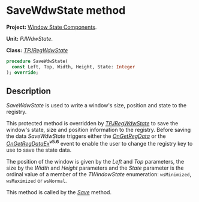 # SaveWdwState method

**Project:** [Window State Components](../API.md).

**Unit:** _PJWdwState_.

**Class:** _[TPJRegWdwState](./TPJRegWdwState.md)_

```pascal
procedure SaveWdwState(
  const Left, Top, Width, Height, State: Integer
); override;
```

## Description

_SaveWdwState_ is used to write a window's size, position and state to the registry.

This protected method is overridden by _[TPJRegWdwState](./TPJRegWdwState.md)_ to save the window's state, size and position information to the registry. Before saving the data _SaveWdwState_ triggers either the _[OnGetRegData](./TPJRegWdwState-OnGetRegData.md)_ or the _[OnGetRegDataEx](./TPJRegWdwState-OnGetRegDataEx.md)_**<sup>v5.6</sup>** event to enable the user to change the registry key to use to save the state data.

The position of the window is given by the _Left_ and _Top_ parameters, the size by the _Width_ and _Height_ parameters and the _State_ parameter is the ordinal value of a member of the _TWindowState_ enumeration: `wsMinimized`, `wsMaximized` or `wsNormal`.

This method is called by the _[Save](./TPJRegWdwState-Save.md)_ method.
